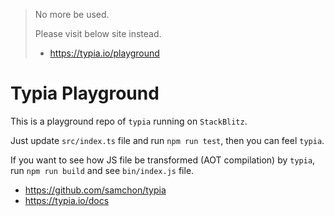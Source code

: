 > No more be used.
>
> Please visit below site instead.
>
> - https://typia.io/playground

# Typia Playground
This is a playground repo of `typia` running on `StackBlitz`.

Just update `src/index.ts` file and run `npm run test`, then you can feel `typia`.

If you want to see how JS file be transformed (AOT compilation) by `typia`, run `npm run build` and see `bin/index.js` file.

  - https://github.com/samchon/typia
  - https://typia.io/docs
